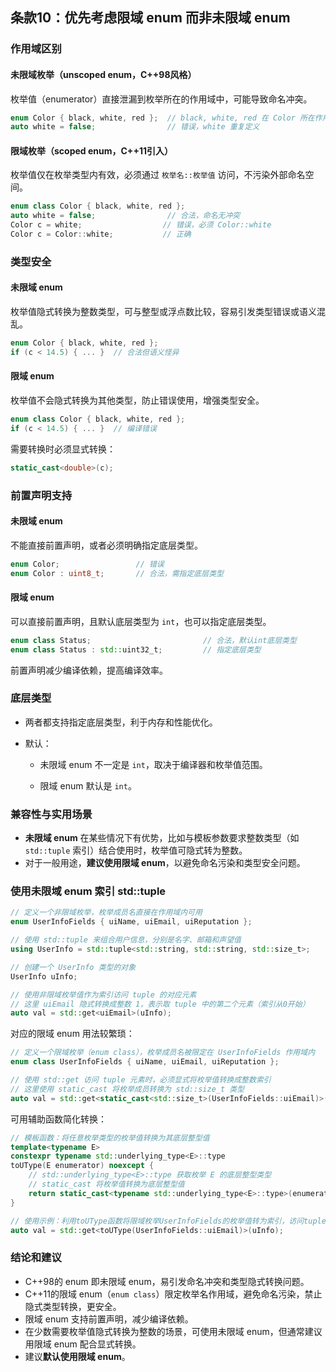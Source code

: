 ## 条款10：优先考虑限域 enum 而非未限域 enum

### 作用域区别

#### 未限域枚举（unscoped enum，C++98风格）

枚举值（enumerator）直接泄漏到枚举所在的作用域中，可能导致命名冲突。

```cpp
enum Color { black, white, red };  // black, white, red 在 Color 所在作用域
auto white = false;                // 错误，white 重复定义
```

#### 限域枚举（scoped enum，C++11引入）

枚举值仅在枚举类型内有效，必须通过 `枚举名::枚举值` 访问，不污染外部命名空间。

```cpp
enum class Color { black, white, red };
auto white = false;                // 合法，命名无冲突
Color c = white;                  // 错误，必须 Color::white
Color c = Color::white;           // 正确
```

### 类型安全

#### 未限域 enum

枚举值隐式转换为整数类型，可与整型或浮点数比较，容易引发类型错误或语义混乱。

```cpp
enum Color { black, white, red };
if (c < 14.5) { ... }  // 合法但语义怪异
```

#### 限域 enum

枚举值不会隐式转换为其他类型，防止错误使用，增强类型安全。

```cpp
enum class Color { black, white, red };
if (c < 14.5) { ... }  // 编译错误
```

需要转换时必须显式转换：

```cpp
static_cast<double>(c);
```

### 前置声明支持

#### 未限域 enum

不能直接前置声明，或者必须明确指定底层类型。

```cpp
enum Color;                 // 错误
enum Color : uint8_t;       // 合法，需指定底层类型
```

#### 限域 enum

可以直接前置声明，且默认底层类型为 `int`，也可以指定底层类型。

```cpp
enum class Status;                         // 合法，默认int底层类型
enum class Status : std::uint32_t;         // 指定底层类型
```

前置声明减少编译依赖，提高编译效率。

### 底层类型

- 两者都支持指定底层类型，利于内存和性能优化。

- 默认：

  - 未限域 enum 不一定是 `int`，取决于编译器和枚举值范围。

  - 限域 enum 默认是 `int`。

### 兼容性与实用场景

- **未限域 enum** 在某些情况下有优势，比如与模板参数要求整数类型（如 `std::tuple` 索引）结合使用时，枚举值可隐式转为整数。
- 对于一般用途，**建议使用限域 enum**，以避免命名污染和类型安全问题。

### 使用未限域 enum 索引 std::tuple

```cpp
// 定义一个非限域枚举，枚举成员名直接在作用域内可用
enum UserInfoFields { uiName, uiEmail, uiReputation };

// 使用 std::tuple 来组合用户信息，分别是名字、邮箱和声望值
using UserInfo = std::tuple<std::string, std::string, std::size_t>;

// 创建一个 UserInfo 类型的对象
UserInfo uInfo;

// 使用非限域枚举值作为索引访问 tuple 的对应元素
// 这里 uiEmail 隐式转换成整数 1，表示取 tuple 中的第二个元素（索引从0开始）
auto val = std::get<uiEmail>(uInfo);
```

对应的限域 enum 用法较繁琐：

```cpp
// 定义一个限域枚举（enum class），枚举成员名被限定在 UserInfoFields 作用域内
enum class UserInfoFields { uiName, uiEmail, uiReputation };

// 使用 std::get 访问 tuple 元素时，必须显式将枚举值转换成整数索引
// 这里使用 static_cast 将枚举成员转换为 std::size_t 类型
auto val = std::get<static_cast<std::size_t>(UserInfoFields::uiEmail)>(uInfo);
```

可用辅助函数简化转换：

```cpp
// 模板函数：将任意枚举类型的枚举值转换为其底层整型值
template<typename E>
constexpr typename std::underlying_type<E>::type
toUType(E enumerator) noexcept {
    // std::underlying_type<E>::type 获取枚举 E 的底层整型类型
    // static_cast 将枚举值转换为底层整型值
    return static_cast<typename std::underlying_type<E>::type>(enumerator);
}

// 使用示例：利用toUType函数将限域枚举UserInfoFields的枚举值转为索引，访问tuple元素
auto val = std::get<toUType(UserInfoFields::uiEmail)>(uInfo);
```

### 结论和建议

- C++98的 enum 即未限域 enum，易引发命名冲突和类型隐式转换问题。
- C++11的限域 enum（`enum class`）限定枚举名作用域，避免命名污染，禁止隐式类型转换，更安全。
- 限域 enum 支持前置声明，减少编译依赖。
- 在少数需要枚举值隐式转换为整数的场景，可使用未限域 enum，但通常建议用限域 enum 配合显式转换。
- 建议**默认使用限域 enum**。